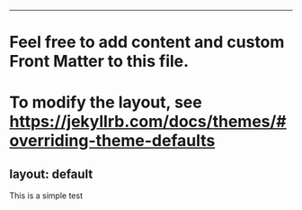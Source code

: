 ---
# Feel free to add content and custom Front Matter to this file.
# To modify the layout, see https://jekyllrb.com/docs/themes/#overriding-theme-defaults

layout: default
---------------

This is a simple test
